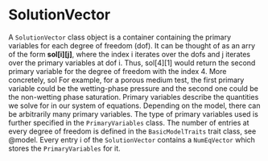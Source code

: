# SolutionVector

A `SolutionVector` class object is a container containing the primary variables for each degree of freedom (dof). It can be thought of as an arry of the form **sol\[i\]\[j\]**, where the index i iterates over the dofs and j iterates over the primary variables at dof i. Thus, sol[4][1] would return the second primary variable for the degree of freedom with the index 4. More concretely, sol For example, for a porous medium test, the first primary variable could be the wetting-phase pressure and the second one could be the non-wetting phase saturation. Primary variables describe the quantities we solve for in our system of equations. Depending on the model, there can be arbitrarily many primary variables. The type of primary variables used is further specified in the `PrimaryVariables` class. The number of entries at every degree of freedom is defined in the `BasicModelTraits` trait class, see @model. Every entry i of the `SolutionVector` contains a `NumEqVector` which stores the `PrimaryVariables` for it.
